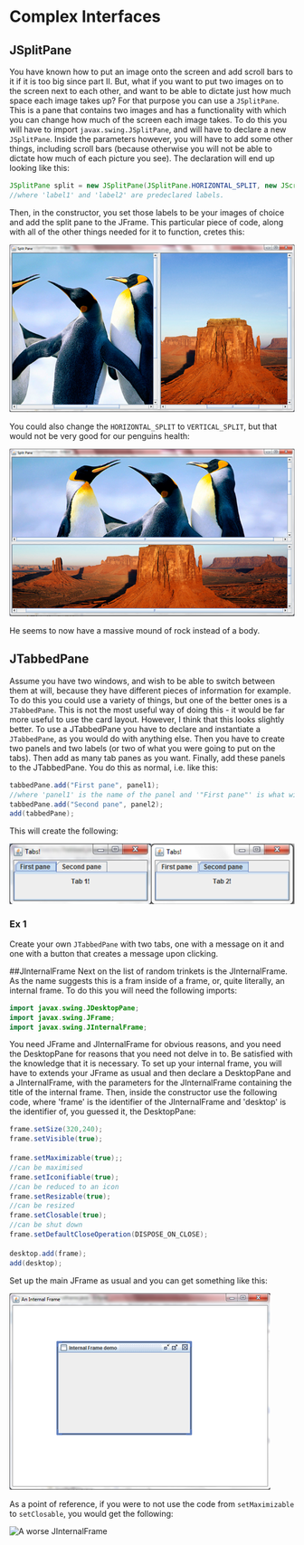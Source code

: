 Complex Interfaces
===

## JSplitPane
You have known how to put an image onto the screen and add scroll bars to it if it is too big since part II. But, what if you want to put two images on to the screen next to each other, and want to be able to dictate just how much space each image takes up? For that purpose you can use a `JSplitPane`. This is a pane that contains two images and has a functionality with which you can change how much of the screen each image takes. To do this you will have to import `javax.swing.JSplitPane`, and will have to declare a new `JSplitPane`. Inside the parameters however, you will have to add some other things, including scroll bars (because otherwise you will not be able to dictate how much of each picture you see). The declaration will end up looking like this:

```java
JSplitPane split = new JSplitPane(JSplitPane.HORIZONTAL_SPLIT, new JScrollPane(label1), new JScrollPane(label2));
//where 'label1' and 'label2' are predeclared labels.
```

Then, in the constructor, you set those labels to be your images of choice and add the split pane to the JFrame. This particular piece of code, along with all of the other things needed for it to function, cretes this:

![A horizontally split pane](../Images/Chapter-IV/Complex_Interfaces/horizontal_split.png)

You could also change the `HORIZONTAL_SPLIT` to `VERTICAL_SPLIT`, but that would not be very good for our penguins health:

![A vertically split pane](../Images/Chapter-IV/Complex_Interfaces/vertical_split.png)

He seems to now have a massive mound of rock instead of a body.

## JTabbedPane
Assume you have two windows, and wish to be able to switch between them at will, because they have different pieces of information for example. To do this you could use a variety of things, but one of the better ones is a `JTabbedPane`. This is not the most useful way of doing this - it would be far more useful to use the card layout. However, I think that this looks slightly better. To use a JTabbedPane you have to declare and instantiate a `JTabbedPane`, as you would do with anything else. Then you have to create two panels and two labels (or two of what you were going to put on the tabs). Then add as many tab panes as you want. Finally, add these panels to the JTabbedPane. You do this as normal, i.e. like this:

```java
tabbedPane.add("First pane", panel1);
//where 'panel1' is the name of the panel and '"First pane"' is what will be displayed on the tabs themselves
tabbedPane.add("Second pane", panel2);
add(tabbedPane);
```

This will create the following:

![A tabbed pane](../Images/Chapter-IV/Complex_Interfaces/tabbedpane.png)

### Ex 1
Create your own `JTabbedPane` with two tabs, one with a message on it and one with a button that creates a message upon clicking.

##JInternalFrame
Next on the list of random trinkets is the JInternalFrame. As the name suggests this is a fram inside of a frame, or, quite literally, an internal frame. To do this you will need the following imports:

```java
import javax.swing.JDesktopPane;
import javax.swing.JFrame;
import javax.swing.JInternalFrame;
```

You need JFrame and JInternalFrame for obvious reasons, and you need the DesktopPane for reasons that you need not delve in to. Be satisfied with the knowledge that it is necessary. To set up your internal frame, you will have to extends your JFrame as usual and then declare a DesktopPane and a JInternalFrame, with the parameters for the JInternalFrame containing the title of the internal frame. Then, inside the constructor use the following code, where 'frame' is the identifier of the JInternalFrame and 'desktop' is the identifier of, you guessed it, the DesktopPane:

```java
frame.setSize(320,240);
frame.setVisible(true);

frame.setMaximizable(true);;
//can be maximised
frame.setIconifiable(true);
//can be reduced to an icon
frame.setResizable(true);
//can be resized
frame.setClosable(true);
//can be shut down
frame.setDefaultCloseOperation(DISPOSE_ON_CLOSE);

desktop.add(frame);
add(desktop);
```

Set up the main JFrame as usual and you can get something like this:

![A JInternalFrame](../Images/Chapter-IV/Complex_Interfaces/internal_frame2.png)

As a point of reference, if you were to not use the code from `setMaximizable` to `setClosable`, you would get the following:

![A worse JInternalFrame](../Images/Chapter-IV/Complex_Interfaces/internal_frame.png)
